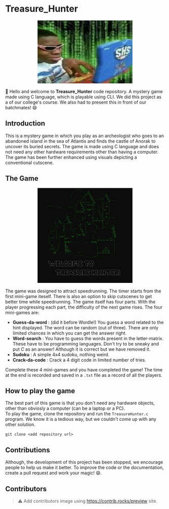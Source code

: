 # Treasure_Hunter

<p align="center">
    <img width=300 height=200 src="assets/meme.jpg">
</p>

:wave: Hello and welcome to **Treasure_Hunter** code repository. A mystery game made using C language, which is playable using CLI. We did this project as a of our college's course. We also had to present this in front of our batchmates! :smile:

## Introduction

This is a mystery game in which you play as an archeologist who goes to an abandoned island in the sea of Atlantis and finds the castle of Anorak to uncover its buried secrets. The game is made using C language and does not need any other hardware requirements other than having a computer. The game has been further enhanced using visuals depicting a conventional cutscene.

## The Game

<p align="center">
    <img width=300 height=300 src="assets/game_snap.jpg">
</p>
The game was designed to attract speedrunning. The timer starts from the first mini-game iteself. There is also an option to skip cutscenes to get better time while speedrunning. The game itself has four parts. With the player progressing each part, the difficulty of the next game rises. The four mini-games are:

- **Guess-da-word** : (did it before Wordle!) You guess a word related to the hint displayed. The word can be random (out of three). There are only limited chances in which you can get the answer right.
- **Word-search** : You have to guess the words present in the letter-matrix. These have to be programming languages. Don't try to be sneaky and put _C_ as an answer! Although it is correct but we have removed it.
- **Sudoku** : A simple 4x4 sudoku, nothing weird.
- **Crack-da-code** : Crack a 4 digit code in limited number of tries.

Complete these 4 mini-games and you have completed the game! The time at the end is recorded and saved in a `.txt` file as a record of all the players.

## How to play the game

The best part of this game is that you don't need any hardware objects, other than obviosly a computer (can be a laptop or a PC).  
To play the game, clone the repository and run the `TreasureHunter.c` program. We know it is a tedious way, but we couldn't come up with any other solution.

```
git clone <add repository url>
```

## Contributions

Although, the development of this project has been stopped, we encourage people to help us make it better. To improve the code or the documentation, create a pull request and work your magic! :smile:.

## Contributors

> :warning: Add contributors image using https://contrib.rocks/preview site.
